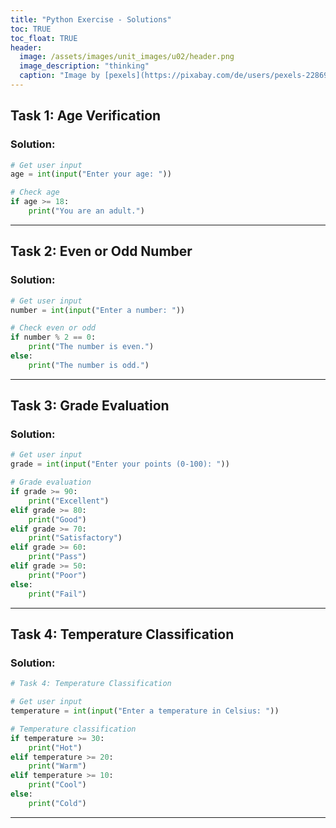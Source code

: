 ```yaml
---
title: "Python Exercise - Solutions"
toc: TRUE
toc_float: TRUE
header:
  image: /assets/images/unit_images/u02/header.png
  image_description: "thinking"
  caption: "Image by [pexels](https://pixabay.com/de/users/pexels-2286921/?utm_source=link-attribution&utm_medium=referral&utm_campaign=image&utm_content=1559046) [from pixabay](https://pixabay.com/de/?utm_source=link-attribution&utm_medium=referral&utm_campaign=image&utm_content=1559046)"
---
```


## Task 1: Age Verification

### Solution:
```python
# Get user input
age = int(input("Enter your age: "))

# Check age
if age >= 18:
    print("You are an adult.")

```

---

## Task 2: Even or Odd Number

### Solution:
```python
# Get user input
number = int(input("Enter a number: "))

# Check even or odd
if number % 2 == 0:
    print("The number is even.")
else:
    print("The number is odd.")

```

---

## Task 3: Grade Evaluation

### Solution:
```python
# Get user input
grade = int(input("Enter your points (0-100): "))

# Grade evaluation
if grade >= 90:
    print("Excellent")
elif grade >= 80:
    print("Good")
elif grade >= 70:
    print("Satisfactory")
elif grade >= 60:
    print("Pass")
elif grade >= 50:
    print("Poor")
else:
    print("Fail")
```

---

## Task 4: Temperature Classification

### Solution:
```python
# Task 4: Temperature Classification

# Get user input
temperature = int(input("Enter a temperature in Celsius: "))

# Temperature classification
if temperature >= 30:
    print("Hot")
elif temperature >= 20:
    print("Warm")
elif temperature >= 10:
    print("Cool")
else:
    print("Cold")
```

---